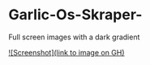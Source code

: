# Garlic-Os-Skraper-
Full screen images with a dark gradient

[![Screenshot](link to image on GH)](https://github.com/timault/Garlic-Os-Skraper-/blob/main/GarlicOS_000.png?raw=true)
